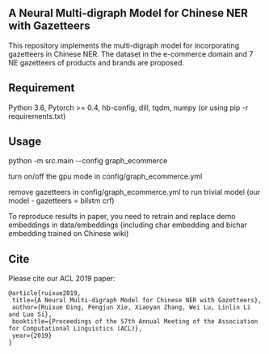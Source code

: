 ## A Neural Multi-digraph Model for Chinese NER with Gazetteers

This repository implements the multi-digraph model for incorporating gazetteers in Chinese NER. The dataset in the e-commerce domain and 7 NE gazetteers of products and brands are proposed.

## Requirement
Python 3.6, Pytorch >= 0.4, hb-config, dill, tqdm, numpy (or using pip -r requirements.txt)

## Usage
python -m src.main --config graph_ecommerce

turn on/off the gpu mode in config/graph_ecommerce.yml

remove gazetteers in config/graph_ecommerce.yml to run trivial model (our model - gazetteers = bilstm crf)


To reproduce results in paper, you need to retrain and replace demo embeddings in data/embeddings (including char embedding and bichar embedding trained on Chinese wiki)


## Cite
Please cite our ACL 2019 paper:

    @article{ruixue2019,  
     title={A Neural Multi-digraph Model for Chinese NER with Gazetteers},  
     author={Ruixue Ding, Pengjun Xie, Xiaoyan Zhang, Wei Lu, Linlin Li and Luo Si},  
     booktitle={Proceedings of the 57th Annual Meeting of the Association for Computational Linguistics (ACL)},
     year={2019}  
    }
